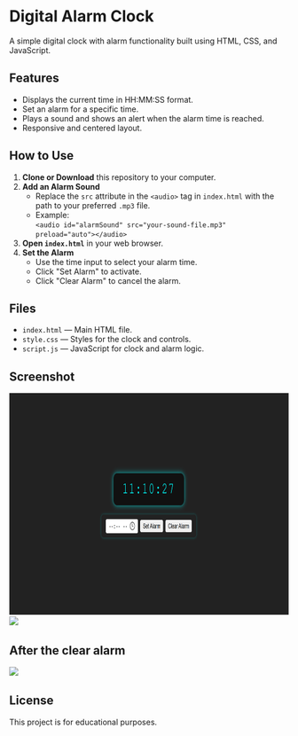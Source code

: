 # Digital Alarm Clock

A simple digital clock with alarm functionality built using HTML, CSS, and JavaScript.

## Features

- Displays the current time in HH:MM:SS format.
- Set an alarm for a specific time.
- Plays a sound and shows an alert when the alarm time is reached.
- Responsive and centered layout.

## How to Use

1. **Clone or Download** this repository to your computer.
2. **Add an Alarm Sound**  
   - Replace the `src` attribute in the `<audio>` tag in `index.html` with the path to your preferred `.mp3` file.
   - Example:  
     `<audio id="alarmSound" src="your-sound-file.mp3" preload="auto"></audio>`
3. **Open `index.html`** in your web browser.
4. **Set the Alarm**  
   - Use the time input to select your alarm time.
   - Click "Set Alarm" to activate.
   - Click "Clear Alarm" to cancel the alarm.

## Files

- `index.html` — Main HTML file.
- `style.css` — Styles for the clock and controls.
- `script.js` — JavaScript for clock and alarm logic.

## Screenshot

<img src="digital clock/Screenshot 2025-05-31 111038.png" height="400em"> <img src="C:\Users\hp\Desktop\digital clock\Screenshot 2025-05-31 111053.png" height="400em">
## After the  clear alarm
<img src="C:\Users\hp\Desktop\digital clock\Screenshot 2025-05-31 111124.png" height="400em">

## License

This project is for educational purposes.
